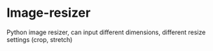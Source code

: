 # Image-resizer
Python image resizer, can input different dimensions, different resize settings (crop, stretch)
